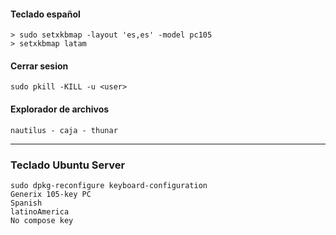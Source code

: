 #### Teclado español
```
> sudo setxkbmap -layout 'es,es' -model pc105
> setxkbmap latam
```

#### Cerrar sesion
```
sudo pkill -KILL -u <user>
```

#### Explorador de archivos
```nautilus - caja - thunar```

----

### Teclado Ubuntu Server
```
sudo dpkg-reconfigure keyboard-configuration
Generix 105-key PC
Spanish
latinoAmerica
No compose key
```
